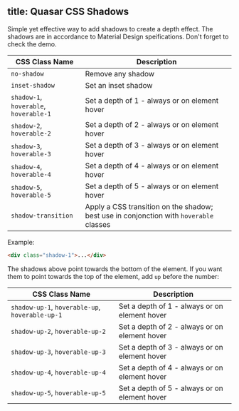 title: Quasar CSS Shadows
---
Simple yet effective way to add shadows to create a depth effect.
The shadows are in accordance to Material Design speifications.
Don't forget to check the demo.
<input type="hidden" data-fullpage-demo="css/shadows">

| CSS Class Name | Description |
| --- | --- |
| `no-shadow` | Remove any shadow |
| `inset-shadow` | Set an inset shadow |
| `shadow-1`, `hoverable`, `hoverable-1` | Set a depth of 1 - always or on element hover |
| `shadow-2`, `hoverable-2` | Set a depth of 2 - always or on element hover |
| `shadow-3`, `hoverable-3` | Set a depth of 3 - always or on element hover |
| `shadow-4`, `hoverable-4` | Set a depth of 4 - always or on element hover |
| `shadow-5`, `hoverable-5` | Set a depth of 5 - always or on element hover |
| `shadow-transition` | Apply a CSS transition on the shadow; best use in conjonction with `hoverable` classes |

Example:
``` html
<div class="shadow-1">...</div>
```

The shadows above point towards the bottom of the element. If you want them to point towards the top of the element, add `up` before the number:

| CSS Class Name | Description |
| --- | --- |
| `shadow-up-1`, `hoverable-up`, `hoverable-up-1` | Set a depth of 1 - always or on element hover |
| `shadow-up-2`, `hoverable-up-2` | Set a depth of 2 - always or on element hover |
| `shadow-up-3`, `hoverable-up-3` | Set a depth of 3 - always or on element hover |
| `shadow-up-4`, `hoverable-up-4` | Set a depth of 4 - always or on element hover |
| `shadow-up-5`, `hoverable-up-5` | Set a depth of 5 - always or on element hover |
